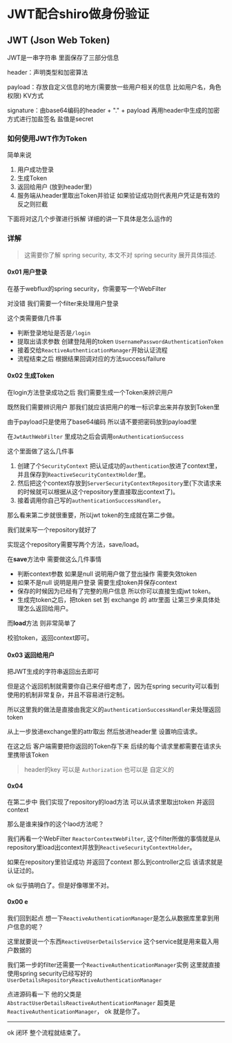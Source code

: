 # JWT配合shiro做身份验证

## JWT (Json Web Token)

JWT是一串字符串 里面保存了三部分信息

header：声明类型和加密算法

payload：存放自定义信息的地方(需要放一些用户相关的信息 比如用户名，角色权限) KV方式

signature：由base64编码的header + "." + payload 再用header中生成的加密方式进行加盐签名 盐值是secret

### 如何使用JWT作为Token

简单来说

   1. 用户成功登录
   2. 生成Token
   3. 返回给用户 (放到header里)
   4. 服务端从header里取出Token并验证 如果验证成功则代表用户凭证是有效的 反之则拦截
   
下面将对这几个步骤进行拆解 详细的讲一下具体是怎么运作的

### 详解

> 这需要你了解 spring security, 本文不对 spring security 展开具体描述.

#### 0x01 用户登录

在基于webflux的spring security，你需要写一个WebFilter

对没错 我们需要一个filter来处理用户登录

这个类需要做几件事
 - 判断登录地址是否是`/login`
 - 提取出请求参数 创建登陆用的token `UsernamePasswordAuthenticationToken`
 - 接着交给`ReactiveAuthenticationManager`开始认证流程
 - 流程结束之后 根据结果回调对应的方法success/failure

#### 0x02 生成Token

在login方法登录成功之后 
我们需要生成一个Token来辨识用户

既然我们需要辨识用户 那我们就应该把用户的唯一标识拿出来并存放到Token里

由于payload只是使用了base64编码 所以请不要把密码放到payload里

在`JwtAuthWebFilter` 里成功之后会调用`onAuthenticationSuccess`

这个里面做了这么几件事
1. 创建了个`SecurityContext` 把认证成功的`authentication`放进了context里，并且保存到`ReactiveSecurityContextHolder`里。
2. 然后把这个context存放到`ServerSecurityContextRepository`里(下次请求来的时候就可以根据从这个repository里直接取出context了)。
3. 接着调用你自己写的`authenticationSuccessHandler`。

那么看来第二步就很重要，所以jwt token的生成就在第二步做。

我们就来写一个repository就好了

实现这个repository需要写两个方法，save/load。

在**save**方法中 需要做这么几件事情
 - 判断context参数 如果是null 说明用户做了登出操作 需要失效token
 - 如果不是null 说明是用户登录 需要生成token并保存context
 - 保存的时候因为已经有了完整的用户信息 所以你可以直接生成jwt token。
 - 生成完token之后，把token set 到 exchange 的 attr里面 让第三步来具体处理怎么返回给用户。
 
而**load**方法 则非常简单了

校验token，返回context即可。



#### 0x03 返回给用户

把JWT生成的字符串返回出去即可

但是这个返回机制就需要你自己来仔细考虑了，因为在spring security可以看到使用的机制非常复杂，并且不容易进行定制。

所以这里我的做法是直接由我定义的`authenticationSuccessHandler`来处理返回token

从上一步放进exchange里的attr取出 然后放进header里 设置响应请求。

在这之后 客户端需要把你返回的Token存下来 后续的每个请求里都需要在请求头里携带该Token

> header的key 可以是 `Authorization` 也可以是 自定义的

#### 0x04

在第二步中 我们实现了repository的load方法 可以从请求里取出token 并返回context

那么是谁来操作的这个laod方法呢？

我们再看一个WebFilter `ReactorContextWebFilter`,
这个filter所做的事情就是从repository里load出context并放到`ReactiveSecurityContextHolder`。

如果在repository里验证成功 并返回了context 那么到controller之后 该请求就是认证过的。

ok 似乎搞明白了。但是好像哪里不对。

#### 0x00 e

我们回到起点 想一下`ReactiveAuthenticationManager`是怎么从数据库里拿到用户信息的呢？

这里就要说一个东西`ReactiveUserDetailsService` 这个service就是用来载入用户数据的

我们第一步的filter还需要一个`ReactiveAuthenticationManager`实例 这里就直接使用spring security已经写好的 `UserDetailsRepositoryReactiveAuthenticationManager`

点进源码看一下 他的父类是`AbstractUserDetailsReactiveAuthenticationManager` 超类是 `ReactiveAuthenticationManager`， ok 就是你了。

---
ok 闭环 整个流程就结束了。